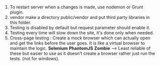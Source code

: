 1) To restart server when a changes is made, use nodemon or Grunt plugin.
2) vendor make a directory public/vendor and put third party libraries in this folder.
3) Testing is disabled by default but request parameter should enable it.
4) Testing every time will slow down the site, it's done only when needed.
5) Cross-page testing :
Create a mock browser 
which can actually open and get the links before the user goes.
It is like a virtual browser to maintain the logic.
<b>Selenium</b>
<b>PhantomJS</b>
<b>Zombie</b> --> Least reliable of these but easier to use as it doesn't create a browser rather just run the tests. (not for windows).



